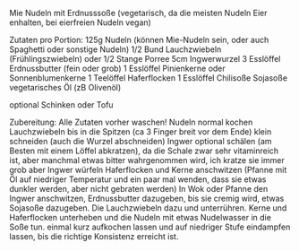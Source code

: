 Mie Nudeln mit Erdnusssoße (vegetarisch, da die meisten Nudeln Eier enhalten, bei eierfreien Nudeln vegan)

Zutaten pro Portion:
125g Nudeln (können Mie-Nudeln sein, oder auch Spaghetti oder sonstige Nudeln)
1/2 Bund Lauchzwiebeln (Frühlingszwiebeln) oder 1/2 Stange Porree
5cm Ingwerwurzel
3 Esslöffel Erdnussbutter (fein oder grob)
1 Esslöffel Pinienkerne oder Sonnenblumenkerne
1 Teelöffel Haferflocken
1 Esslöffel Chilisoße
Sojasoße
vegetarisches Öl (zB Olivenöl)

optional Schinken oder Tofu

Zubereitung:
Alle Zutaten vorher waschen!
Nudeln normal kochen
Lauchzwiebeln bis in die Spitzen (ca 3 Finger breit vor dem Ende) klein schneiden (auch die Wurzel abschneiden)
Ingwer optional schälen (am Besten mit einem Löffel abkratzen), da die Schale zwar sehr vitaminreich ist, aber manchmal etwas bitter wahrgenommen wird, ich kratze sie immer grob aber
Ingwer würfeln
Haferflocken und Kerne anschwitzen (Pfanne mit Öl auf niedriger Temperatur und ein paar mal wenden, dass sie etwas dunkler werden, aber nicht gebraten werden)
In Wok oder Pfanne den Ingwer anschwitzen, Erdnussbutter dazugeben, bis sie cremig wird, etwas Sojasoße dazugeben. Die Lauchzwiebeln dazu und unterrühren.
Kerne und Haferflocken unterheben und die Nudeln mit etwas Nudelwasser in die Soße tun. einmal kurz aufkochen lassen und auf niedriger Stufe eindampfen lassen, bis die richtige Konsistenz erreicht ist.
